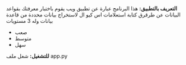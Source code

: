 **التعريف بالتطبيق:**
هذا البرنامج عبارة عن تطبيق ويب يقوم باختبار معرفتك بقواعد البيانات  عن طرقرق كتابة استعلامات اس كيو ال لاستخراج بيانات محددة من قاعدة بيانات وله 3 مستويات 
- صعب
- متوسط
- سهل

**للتشغيل:**
شغل ملف app.py